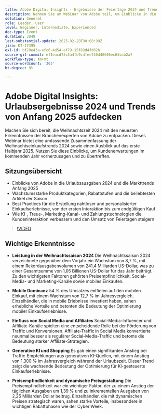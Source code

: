 ```yaml
---
title: Adobe Digital Insights - Ergebnisse der Feiertage 2024 und Trends von Anfang 2025
description: Nehmen Sie am Webinar von Adobe teil, um Einblicke in die Trends beim Weihnachtseinkauf 2024 und die Marktprognosen für Anfang 2025 zu erhalten, wachstumsstarke Produktkategorien zu erkunden und Best Practices zur Erstellung personalisierter Einkaufserlebnisse mithilfe von KI und fortschrittlichen Technologien zu lernen.
solution: General
role: Leader, User
level: Beginner, Intermediate, Experienced
doc-type: Event
duration: 3049
last-substantial-update: 2025-02-20T00:00:00Z
jira: KT-17395
exl-id: bf20e43a-efc6-4d54-af79-15f89d4fd02b
source-git-commit: ef1eacd73c5a4fb9cdfee730d40606ec65bab2a7
workflow-type: tm+mt
source-wordcount: '363'
ht-degree: 0%

---
```


# Adobe Digital Insights: Urlaubsergebnisse 2024 und Trends von Anfang 2025 aufdecken

Machen Sie sich bereit, die Weihnachtszeit 2024 mit den neuesten Erkenntnissen der Branchenexperten von Adobe zu entpacken. Dieses Webinar bietet eine umfassende Zusammenfassung der Weihnachtseinkaufstrends 2024 sowie einen Ausblick auf das erste Halbjahr 2025.  Nutzen Sie diese Einblicke, um Kundenerwartungen im kommenden Jahr vorherzusagen und zu übertreffen.

## Sitzungsübersicht

* Einblicke von Adobe in die Urlaubsausgaben 2024 und die Markttrends Anfang 2025
* Wachstumsstarke Produktkategorien, Rabattstufen und die beliebtesten Artikel der Saison
* Best Practices für die Erstellung nahtloser und personalisierter Einkaufserlebnisse, von der ersten Interaktion bis zum endgültigen Kauf
* Wie KI-, Treue-, Marketing-Kanal- und Zahlungstechnologien die Kundeninteraktion verbessern und den Umsatz von Feiertagen steigern

>[!VIDEO](https://video.tv.adobe.com/v/3446271/?learn=on&enablevpops)

## Wichtige Erkenntnisse

* **Leistung in der Weihnachtssaison 2024** Die Weihnachtssaison 2024 verzeichnete gegenüber dem Vorjahr ein Wachstum von 8,7 %, mit einem Rekordausgabenvolumen von 241,4 Milliarden US-Dollar, was zu einer Gesamtsumme von 1,05 Billionen US-Dollar für das Jahr beiträgt. Zu den wichtigsten Faktoren gehörten Preisempfindlichkeit, Social-Media- und Marketing-Kanäle sowie mobiles Einkaufen.

* **Mobile Dominanz** 54 % des Umsatzes entfielen auf den mobilen Einkauf, mit einem Wachstum von 12,7 % im Jahresvergleich. Einzelhändler, die in mobile Erlebnisse investiert haben, sahen erhebliche Vorteile und betonten die Bedeutung der Optimierung mobiler Einkaufserlebnisse.

* **Einfluss von Social Media und Affiliates** Social-Media-Influencer und Affiliate-Kanäle spielten eine entscheidende Rolle bei der Förderung von Traffic und Konversionen. Affiliate-Traffic in Social Media konvertierte neunmal besser als regulärer Social-Media-Traffic und betonte die Bedeutung starker Affiliate-Strategien.

* **Generative KI und Shopping** Es gab einen signifikanten Anstieg bei Traffic-Empfehlungen aus generativen KI-Quellen, mit einem Anstieg von 1.300 % im Jahresvergleich während der Urlaubszeit. Dieser Trend zeigt die wachsende Bedeutung der Optimierung für KI-gesteuerte Einkaufserlebnisse.

* **Preisempfindlichkeit und dynamische Preisgestaltung** Die Preisempfindlichkeit war ein wichtiger Faktor, der zu einem Anstieg der täglichen Ausgaben um 1,39 % und zu inkrementellen Ausgaben von 2,25 Milliarden Dollar beitrug. Einzelhändler, die mit dynamischen Preisen strategisch waren, sahen starke Vorteile, insbesondere in wichtigen Rabattphasen wie der Cyber Week.
